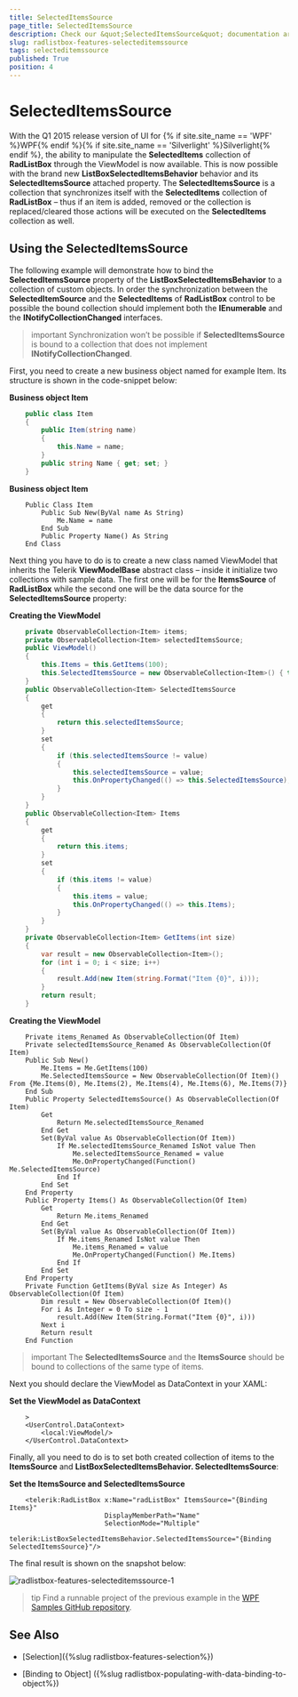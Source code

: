 ```yaml
---
title: SelectedItemsSource
page_title: SelectedItemsSource
description: Check our &quot;SelectedItemsSource&quot; documentation article for the RadListBox {{ site.framework_name }} control.
slug: radlistbox-features-selecteditemssource
tags: selecteditemssource
published: True
position: 4
---
```


# SelectedItemsSource

With the Q1 2015 release version of UI for {% if site.site_name == 'WPF' %}WPF{% endif %}{% if site.site_name == 'Silverlight' %}Silverlight{% endif %}, the ability to manipulate the __SelectedItems__ collection of __RadListBox__ through the ViewModel is now available. This is now possible with the brand new __ListBoxSelectedItemsBehavior__ behavior and its __SelectedItemsSource__ attached property. The __SelectedItemsSource__ is a collection that synchronizes itself with the __SelectedItems__ collection of __RadListBox__ – thus if an item is added, removed or the collection is replaced/cleared those actions will be executed on the __SelectedItems__ collection as well.

## Using the SelectedItemsSource

The following example will demonstrate how to bind the __SelectedItemsSource__ property of the __ListBoxSelectedItemsBehavior__ to a collection of custom objects. In order the synchronization between the __SelectedItemSource__ and the __SelectedItems__ of __RadListBox__ control to be possible the bound collection should implement both the __IEnumerable__ and the __INotifyCollectionChanged__ interfaces.

>important Synchronization won’t be possible if __SelectedItemsSource__ is bound to a collection that does not implement __INotifyCollectionChanged__.

First, you need to create a new business object named for example Item. Its structure is shown in the code-snippet below:

__Business object Item__

```C#
	public class Item
	{
		public Item(string name)
		{
			this.Name = name;
		}
		public string Name { get; set; }
	}
```

__Business object Item__

```VB
	Public Class Item
	    Public Sub New(ByVal name As String)
	        Me.Name = name
	    End Sub
	    Public Property Name() As String
	End Class
```

Next thing you have to do is to create a new class named ViewModel that inherits the Telerik __ViewModelBase__ abstract class – inside it initialize two collections with sample data. The first one will be for the __ItemsSource__ of __RadListBox__ while the second one will be the data source for the __SelectedItemsSource__ property:

__Creating the ViewModel__

```C#
	private ObservableCollection<Item> items;
	private ObservableCollection<Item> selectedItemsSource;
	public ViewModel()
	{
		this.Items = this.GetItems(100);
		this.SelectedItemsSource = new ObservableCollection<Item>() { this.Items[0], this.Items[2], this.Items[4], this.Items[6], this.Items[7] }; 
	}
	public ObservableCollection<Item> SelectedItemsSource
	{
		get
		{
			return this.selectedItemsSource;
		}
		set
		{
			if (this.selectedItemsSource != value)
			{
				this.selectedItemsSource = value;
				this.OnPropertyChanged(() => this.SelectedItemsSource);
			}
		}
	}
	public ObservableCollection<Item> Items
	{
		get
		{
			return this.items;
		}
		set
		{
			if (this.items != value)
			{
				this.items = value;
				this.OnPropertyChanged(() => this.Items);
			}
		}
	}
	private ObservableCollection<Item> GetItems(int size)
	{
		var result = new ObservableCollection<Item>();
		for (int i = 0; i < size; i++)
		{
			result.Add(new Item(string.Format("Item {0}", i)));
		}
		return result;
	}
```

__Creating the ViewModel__

```VB
	Private items_Renamed As ObservableCollection(Of Item)
	Private selectedItemsSource_Renamed As ObservableCollection(Of Item)
	Public Sub New()
	    Me.Items = Me.GetItems(100)
	    Me.SelectedItemsSource = New ObservableCollection(Of Item)() From {Me.Items(0), Me.Items(2), Me.Items(4), Me.Items(6), Me.Items(7)}
	End Sub
	Public Property SelectedItemsSource() As ObservableCollection(Of Item)
	    Get
	        Return Me.selectedItemsSource_Renamed
	    End Get
	    Set(ByVal value As ObservableCollection(Of Item))
	        If Me.selectedItemsSource_Renamed IsNot value Then
	            Me.selectedItemsSource_Renamed = value
	            Me.OnPropertyChanged(Function() Me.SelectedItemsSource)
	        End If
	    End Set
	End Property
	Public Property Items() As ObservableCollection(Of Item)
	    Get
	        Return Me.items_Renamed
	    End Get
	    Set(ByVal value As ObservableCollection(Of Item))
	        If Me.items_Renamed IsNot value Then
	            Me.items_Renamed = value
	            Me.OnPropertyChanged(Function() Me.Items)
	        End If
	    End Set
	End Property
	Private Function GetItems(ByVal size As Integer) As ObservableCollection(Of Item)
	    Dim result = New ObservableCollection(Of Item)()
	    For i As Integer = 0 To size - 1
	        result.Add(New Item(String.Format("Item {0}", i)))
	    Next i
	    Return result
	End Function
```

>important The __SelectedItemsSource__ and the __ItemsSource__ should be bound to collections of the same type of items.

Next you should declare the ViewModel as DataContext in your XAML:

__Set the ViewModel as DataContext__

```XAML
	>
	<UserControl.DataContext>
	    <local:ViewModel/>
	</UserControl.DataContext>
```

Finally, all you need to do is to set both created collection of items to the __ItemsSource__ and __ListBoxSelectedItemsBehavior. SelectedItemsSource__:

__Set the ItemsSource and SelectedItemsSource__

```XAML
	<telerik:RadListBox x:Name="radListBox" ItemsSource="{Binding Items}"
	                    DisplayMemberPath="Name"
	                    SelectionMode="Multiple"
	                    telerik:ListBoxSelectedItemsBehavior.SelectedItemsSource="{Binding SelectedItemsSource}"/>
```

The final result is shown on the snapshot below:

![radlistbox-features-selecteditemssource-1](images/radlistbox_features_selecteditemssource_01.png)

>tip Find a runnable project of the previous example in the [WPF Samples GitHub repository](https://github.com/telerik/xaml-sdk/tree/master/ListBox/SelectedItemsSource).

## See Also

* [Selection]({%slug radlistbox-features-selection%})

* [Binding to Object] ({%slug radlistbox-populating-with-data-binding-to-object%})